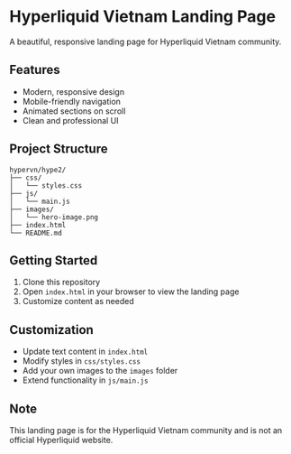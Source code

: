 # Hyperliquid Vietnam Landing Page

A beautiful, responsive landing page for Hyperliquid Vietnam community.

## Features

- Modern, responsive design
- Mobile-friendly navigation
- Animated sections on scroll
- Clean and professional UI

## Project Structure

```
hypervn/hype2/
├── css/
│   └── styles.css
├── js/
│   └── main.js
├── images/
│   └── hero-image.png
├── index.html
└── README.md
```

## Getting Started

1. Clone this repository
2. Open `index.html` in your browser to view the landing page
3. Customize content as needed

## Customization

- Update text content in `index.html`
- Modify styles in `css/styles.css`
- Add your own images to the `images` folder
- Extend functionality in `js/main.js`

## Note

This landing page is for the Hyperliquid Vietnam community and is not an official Hyperliquid website.
